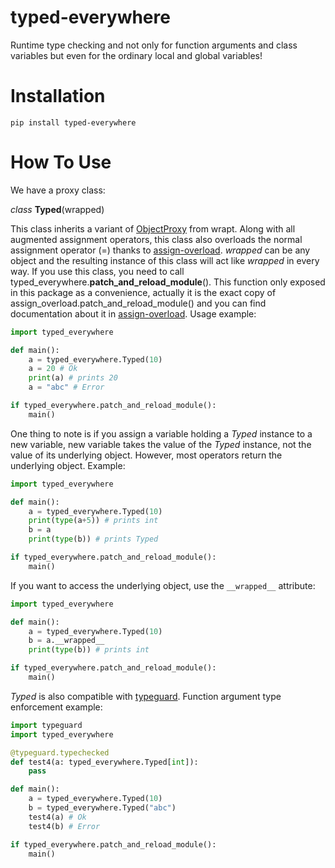 # typed-everywhere
Runtime type checking and not only for function arguments and class variables but even for the ordinary local and global variables!

# Installation
```pip install typed-everywhere```

# How To Use
We have a proxy class:

_class_ **Typed**(wrapped)

This class inherits a variant of [ObjectProxy](https://wrapt.readthedocs.io/en/master/wrappers.html#object-proxy) from wrapt.
Along with all augmented assignment operators, this class also overloads the normal assignment operator (=) thanks to [assign-overload](https://github.com/pyhacks/assign-overload).
_wrapped_ can be any object and the resulting instance of this class will act like _wrapped_ in every way.
If you use this class, you need to call typed_everywhere.**patch_and_reload_module**(). 
This function only exposed in this package as a convenience, actually it is the exact copy of assign_overload.patch_and_reload_module() and you can find documentation about it in [assign-overload](https://github.com/pyhacks/assign-overload).
Usage example:
```python
import typed_everywhere

def main():
    a = typed_everywhere.Typed(10)
    a = 20 # Ok
    print(a) # prints 20
    a = "abc" # Error

if typed_everywhere.patch_and_reload_module():
    main()
```
One thing to note is if you assign a variable holding a _Typed_ instance to a new variable, new variable takes the value of the _Typed_ instance, not the value of its underlying object.
However, most operators return the underlying object. Example:
```python
import typed_everywhere

def main():
    a = typed_everywhere.Typed(10)
    print(type(a+5)) # prints int
    b = a
    print(type(b)) # prints Typed

if typed_everywhere.patch_and_reload_module():
    main()
```
If you want to access the underlying object, use the ```__wrapped__``` attribute:
```python
import typed_everywhere

def main():
    a = typed_everywhere.Typed(10)
    b = a.__wrapped__
    print(type(b)) # prints int

if typed_everywhere.patch_and_reload_module():
    main()
```

_Typed_ is also compatible with [typeguard](https://typeguard.readthedocs.io/en/latest/). Function argument type enforcement example:
```python
import typeguard
import typed_everywhere

@typeguard.typechecked
def test4(a: typed_everywhere.Typed[int]):
    pass

def main():
    a = typed_everywhere.Typed(10)
    b = typed_everywhere.Typed("abc")
    test4(a) # Ok
    test4(b) # Error

if typed_everywhere.patch_and_reload_module():
    main()
```
